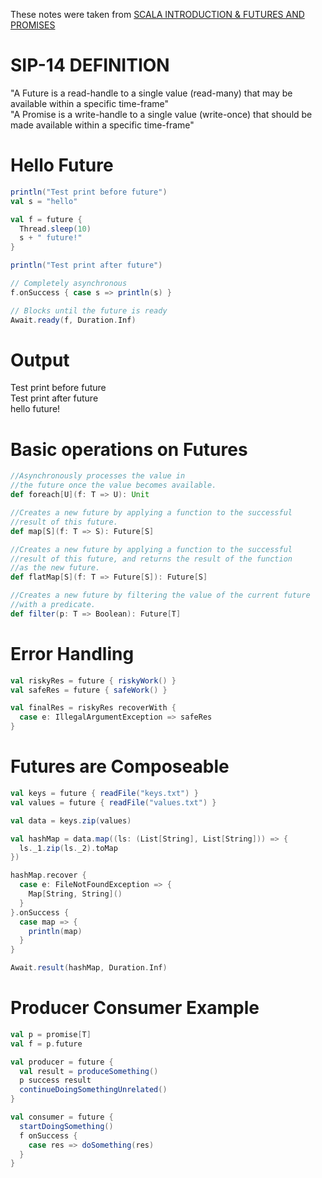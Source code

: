 These notes were taken from [SCALA INTRODUCTION & FUTURES AND PROMISES](http://arild.github.io/scala-workshop/#/)

# SIP-14 DEFINITION
"A Future is a read-handle to a single value (read-many) that may be available within a specific time-frame" 
<br>
"A Promise is a write-handle to a single value (write-once) that should be made available within a specific time-frame"

# Hello Future
```scala
println("Test print before future")
val s = "hello"

val f = future {
  Thread.sleep(10)
  s + " future!"
}

println("Test print after future")

// Completely asynchronous
f.onSuccess { case s => println(s) }

// Blocks until the future is ready
Await.ready(f, Duration.Inf)
```

# Output
Test print before future <br>
Test print after future  <br>
hello future! <br>

# Basic operations on Futures
```scala
//Asynchronously processes the value in
//the future once the value becomes available.
def foreach[U](f: T => U): Unit

//Creates a new future by applying a function to the successful
//result of this future.
def map[S](f: T => S): Future[S]

//Creates a new future by applying a function to the successful 
//result of this future, and returns the result of the function
//as the new future.
def flatMap[S](f: T => Future[S]): Future[S]

//Creates a new future by filtering the value of the current future
//with a predicate.
def filter(p: T => Boolean): Future[T]
```

# Error Handling
```scala
val riskyRes = future { riskyWork() }
val safeRes = future { safeWork() }

val finalRes = riskyRes recoverWith {
  case e: IllegalArgumentException => safeRes
}
```

# Futures are Composeable
```scala
val keys = future { readFile("keys.txt") }
val values = future { readFile("values.txt") }

val data = keys.zip(values)

val hashMap = data.map((ls: (List[String], List[String])) => {
  ls._1.zip(ls._2).toMap
})

hashMap.recover {
  case e: FileNotFoundException => {
    Map[String, String]()
  }
}.onSuccess {
  case map => {
    println(map)
  }
}

Await.result(hashMap, Duration.Inf)
```

# Producer Consumer Example
```scala
val p = promise[T]
val f = p.future

val producer = future {
  val result = produceSomething()
  p success result
  continueDoingSomethingUnrelated()
}

val consumer = future {
  startDoingSomething()
  f onSuccess {
    case res => doSomething(res)
  }
}
```
